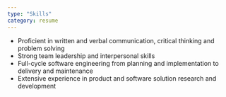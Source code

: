 ```yaml
---
type: "Skills"
category: resume
---
```


* Proficient in written and verbal communication, critical thinking and problem solving
* Strong team leadership and interpersonal skills
* Full-cycle software engineering from planning and implementation to delivery and maintenance
* Extensive experience in product and software solution research and development
